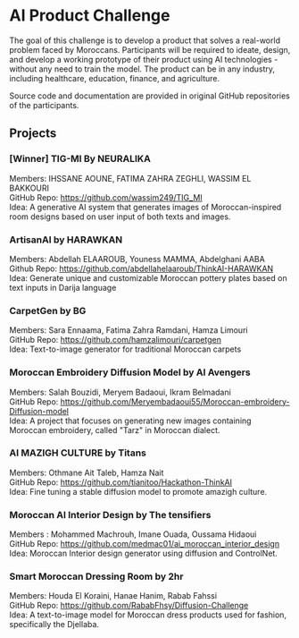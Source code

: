 # AI Product Challenge

The goal of this challenge is to develop a product that solves a real-world problem faced by Moroccans. Participants will be required to ideate, design, and develop a working prototype of their product using AI technologies - without any need to train the model. The product can be in any industry, including healthcare, education, finance, and agriculture.

Source code and documentation are provided in original GitHub repositories of the participants. 

## Projects

### [Winner] TIG-MI By NEURALIKA
Members: IHSSANE AOUNE, FATIMA ZAHRA ZEGHLI, WASSIM EL BAKKOURI \
GitHub Repo: https://github.com/wassim249/TIG_MI \
Idea: A generative AI system that generates images of Moroccan-inspired room designs based on user input of both texts and images.

### ArtisanAI by HARAWKAN
Members: Abdellah ELAAROUB, Youness MAMMA, Abdelghani AABA \
Github Repo: https://github.com/abdellahelaaroub/ThinkAI-HARAWKAN \
Idea: Generate unique and customizable Moroccan pottery plates based on text inputs in Darija language

### CarpetGen by BG
Members: Sara Ennaama, Fatima Zahra Ramdani, Hamza Limouri \
GitHub Repo: https://github.com/hamzalimouri/carpetgen \
Idea: Text-to-image generator for traditional Moroccan carpets

### Moroccan Embroidery Diffusion Model by AI Avengers
Members: Salah Bouzidi, Meryem Badaoui, Ikram Belmadani \
GitHub Repo: https://github.com/Meryembadaoui55/Moroccan-embroidery-Diffusion-model \
Idea: A project that focuses on generating new images containing Moroccan embroidery, called "Tarz" in Moroccan dialect.

### AI MAZIGH CULTURE by Titans
Members: Othmane Ait Taleb, Hamza Nait \
GitHub Repo: https://github.com/tianitoo/Hackathon-ThinkAI \
Idea: Fine tuning a stable diffusion model to promote amazigh culture.


### Moroccan AI Interior Design by The tensifiers
Members : Mohammed Machrouh, Imane Ouada, Oussama Hidaoui \
GitHub Repo: https://github.com/medmac01/ai_moroccan_interior_design \
Idea: Moroccan Interior design generator using diffusion and ControlNet.

### Smart Moroccan Dressing Room by 2hr
Members: Houda El Koraini, Hanae Hanim, Rabab Fahssi \
GitHub Repo: https://github.com/RababFhsy/Diffusion-Challenge \
Idea: A text-to-image model for Moroccan dress products used for fashion, specifically the Djellaba.
